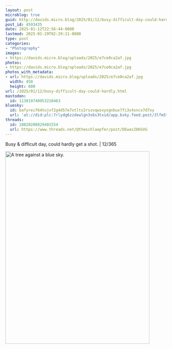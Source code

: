```yaml
---
layout: post
microblog: true
guid: http://davids.micro.blog/2025/01/12/busy-difficult-day-could-hardly.html
post_id: 4593435
date: 2025-01-12T22:56:44-0800
lastmod: 2025-01-29T02:29:21-0800
type: post
categories:
- "Photography"
images:
- https://davids.micro.blog/uploads/2025/e7ce0ca2af.jpg
photos:
- https://davids.micro.blog/uploads/2025/e7ce0ca2af.jpg
photos_with_metadata:
- url: https://davids.micro.blog/uploads/2025/e7ce0ca2af.jpg
  width: 450
  height: 600
url: /2025/01/12/busy-difficult-day-could-hardly.html
mastodon:
  id: 113819740953210463
bluesky:
  id: bafyreif64tojvf2g4d57e7xtlts2rszvqwsxyxgnbux7fi3s4sncx7d7xy
  url: 'at://did:plc:7rlydg6zzdewlgn3s6s3txid/app.bsky.feed.post/3lfm5tsbxic2g'
threads:
  id: 18020200829401554
  url: https://www.threads.net/@theschlaepfer/post/DEwasZ6KGVG
---
```

Busy & difficult day, could hardly get a shot. | 12/365

<img src="/uploads/2025/e7ce0ca2af.jpg" width="450" height="600" alt="A tree against a blue sky.">
